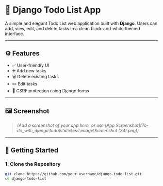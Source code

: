 # 📝 Django Todo List App

A simple and elegant Todo List web application built with **Django**. Users can add, view, edit, and delete tasks in a clean black-and-white themed interface.

---

## ⚙️ Features

- ✅ User-friendly UI
- ➕ Add new tasks
- 🗑️ Delete existing tasks
- ✏️ Edit tasks
- 🔐 CSRF protection using Django forms

---

## 🖼️ Screenshot

> *(Add a screenshot of your app here, or use [App Screenshot](To-do_with_django\todo\static\css\image\Screenshot (24).png))*
  
---

## 🚀 Getting Started

### 1. Clone the Repository

```bash
git clone https://github.com/your-username/django-todo-list.git
cd django-todo-list
